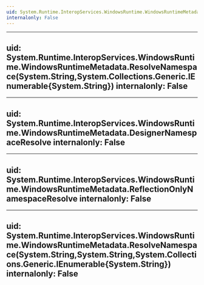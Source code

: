 ```yaml
---
uid: System.Runtime.InteropServices.WindowsRuntime.WindowsRuntimeMetadata
internalonly: False
---
```


---
uid: System.Runtime.InteropServices.WindowsRuntime.WindowsRuntimeMetadata.ResolveNamespace(System.String,System.Collections.Generic.IEnumerable{System.String})
internalonly: False
---

---
uid: System.Runtime.InteropServices.WindowsRuntime.WindowsRuntimeMetadata.DesignerNamespaceResolve
internalonly: False
---

---
uid: System.Runtime.InteropServices.WindowsRuntime.WindowsRuntimeMetadata.ReflectionOnlyNamespaceResolve
internalonly: False
---

---
uid: System.Runtime.InteropServices.WindowsRuntime.WindowsRuntimeMetadata.ResolveNamespace(System.String,System.String,System.Collections.Generic.IEnumerable{System.String})
internalonly: False
---
